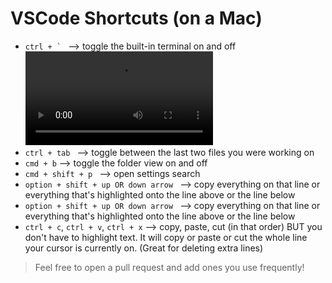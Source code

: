 # VSCode Shortcuts (on a Mac)

- ```ctrl + ` ``` --> toggle the built-in terminal on and off
![](terminal_toggle.mov)
- ```ctrl + tab ``` --> toggle between the last two files you were working on
- ```cmd + b``` --> toggle the folder view on and off
- ```cmd + shift + p ``` --> open settings search
- ```option + shift + up OR down arrow ``` --> copy everything on that line or everything that's highlighted onto the line above or the line below
- ```option + shift + up OR down arrow ``` --> copy everything on that line or everything that's highlighted onto the line above or the line below
- ```ctrl + c```, ```ctrl + v```, ```ctrl + x``` --> copy, paste, cut (in that order) BUT you don't have to highlight text. It will copy or paste or cut the whole line your cursor is currently on. (Great for deleting extra lines)


> Feel free to open a pull request and add ones you use frequently!